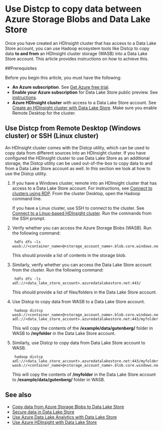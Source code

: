 <properties 
   pageTitle="Copy data to and from WASB into Data Lake Store using Distcp| Microsoft Azure"
   description="Use Distcp tool to copy data to and from Azure Storage Blobs to Data Lake Store" 
   services="data-lake-store" 
   documentationCenter="" 
   authors="nitinme" 
   manager="paulettm" 
   editor="cgronlun"/>
 
<tags
   ms.service="data-lake-store"
   ms.devlang="na"
   ms.topic="article"
   ms.tgt_pltfrm="na"
   ms.workload="big-data" 
   ms.date="01/06/2016"
   ms.author="nitinme"/>

# Use Distcp to copy data between Azure Storage Blobs and Data Lake Store

Once you have created an HDInsight cluster that has access to a Data Lake Store account, you can use Hadoop ecosystem tools like Distcp to copy data **to and from** an HDInsight cluster storage (WASB) into a Data Lake Store account. This article provides instructions on how to achieve this.

##Prerequisites

Before you begin this article, you must have the following:

- **An Azure subscription**. See [Get Azure free trial](https://azure.microsoft.com/pricing/free-trial/).
- **Enable your Azure subscription** for Data Lake Store public preview. See [instructions](data-lake-store-get-started-portal.md#signup). 
- **Azure HDInsight cluster** with access to a Data Lake Store account. See [Create an HDInsight cluster with Data Lake Store](data-lake-store-hdinsight-hadoop-use-portal.md). Make sure you enable Remote Desktop for the cluster.

## Use Distcp from Remote Desktop (Windows cluster) or SSH (Linux cluster)

An HDInsight cluster comes with the Distcp utility, which can be used to copy data from different sources into an HDInsight cluster. If you have configured the HDInsight cluster to use Data Lake Store as an additional storage, the Distcp utility can be used out-of-the-box to copy data to and from a Data Lake Store account as well. In this section we look at how to use the Distcp utility.

1. If you have a Windows cluster, remote into an HDInsight cluster that has access to a Data Lake Store account. For instructions, see [Connect to clusters using RDP](hdinsight-administer-use-management-portal.md#connect-to-clusters-using-rdp). From the cluster Desktop, open the Hadoop command line.

	If you have a Linux cluster, use SSH to connect to the cluster. See [Connect to a Linux-based HDInsight cluster](hdinsight-hadoop-linux-use-ssh-unix.md#connect-to-a-linux-based-hdinsight-cluster). Run the commands from the SSH prompt.

3. Verify whether you can access the Azure Storage Blobs (WASB). Run the following command:

		hdfs dfs –ls wasb://<container_name>@<storage_account_name>.blob.core.windows.net/

	This should provide a list of contents in the storage blob.

4. Similarly, verify whether you can access the Data Lake Store account from the cluster. Run the following command:

		hdfs dfs -ls adl://<data_lake_store_account>.azuredatalakestore.net:443/

	This should provide a list of files/folders in the Data Lake Store account.

5. Use Distcp to copy data from WASB to a Data Lake Store account.

		hadoop distcp wasb://<container_name>@<storage_account_name>.blob.core.windows.net/example/data/gutenberg adl://<data_lake_store_account>.azuredatalakestore.net:443/myfolder

	This will copy the contents of the **/example/data/gutenberg/** folder in WASB to **/myfolder** in the Data Lake Store account.

6. Similarly, use Distcp to copy data from Data Lake Store account to WASB.

		hadoop distcp adl://<data_lake_store_account>.azuredatalakestore.net:443/myfolder wasb://<container_name>@<storage_account_name>.blob.core.windows.net/example/data/gutenberg

	This will copy the contents of **/myfolder** in the Data Lake Store account to **/example/data/gutenberg/** folder in WASB. 

## See also

- [Copy data from Azure Storage Blobs to Data Lake Store](data-lake-store-copy-data-azure-storage-blob.md)
- [Secure data in Data Lake Store](data-lake-store-secure-data.md)
- [Use Azure Data Lake Analytics with Data Lake Store](data-lake-analytics-get-started-portal.md)
- [Use Azure HDInsight with Data Lake Store](data-lake-store-hdinsight-hadoop-use-portal.md)
